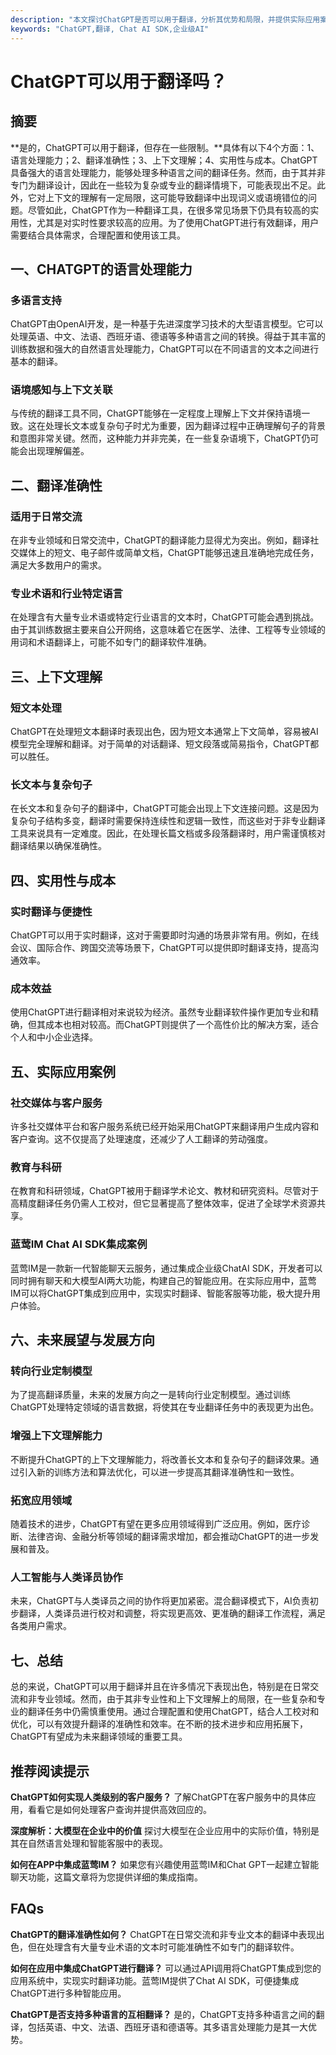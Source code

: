 ```yaml
---
description: "本文探讨ChatGPT是否可以用于翻译，分析其优势和局限，并提供实际应用案例，以指导用户如何充分利用这一AI工具。"
keywords: "ChatGPT,翻译, Chat AI SDK,企业级AI"
---
```

# ChatGPT可以用于翻译吗？

## 摘要

**是的，ChatGPT可以用于翻译，但存在一些限制。**具体有以下4个方面：1、语言处理能力；2、翻译准确性；3、上下文理解；4、实用性与成本。ChatGPT具备强大的语言处理能力，能够处理多种语言之间的翻译任务。然而，由于其并非专门为翻译设计，因此在一些较为复杂或专业的翻译情境下，可能表现出不足。此外，它对上下文的理解有一定局限，这可能导致翻译中出现词义或语境错位的问题。尽管如此，ChatGPT作为一种翻译工具，在很多常见场景下仍具有较高的实用性，尤其是对实时性要求较高的应用。为了使用ChatGPT进行有效翻译，用户需要结合具体需求，合理配置和使用该工具。

## 一、CHATGPT的语言处理能力

### 多语言支持

ChatGPT由OpenAI开发，是一种基于先进深度学习技术的大型语言模型。它可以处理英语、中文、法语、西班牙语、德语等多种语言之间的转换。得益于其丰富的训练数据和强大的自然语言处理能力，ChatGPT可以在不同语言的文本之间进行基本的翻译。

### 语境感知与上下文关联

与传统的翻译工具不同，ChatGPT能够在一定程度上理解上下文并保持语境一致。这在处理长文本或复杂句子时尤为重要，因为翻译过程中正确理解句子的背景和意图非常关键。然而，这种能力并非完美，在一些复杂语境下，ChatGPT仍可能会出现理解偏差。

## 二、翻译准确性

### 适用于日常交流

在非专业领域和日常交流中，ChatGPT的翻译能力显得尤为突出。例如，翻译社交媒体上的短文、电子邮件或简单文档，ChatGPT能够迅速且准确地完成任务，满足大多数用户的需求。

### 专业术语和行业特定语言

在处理含有大量专业术语或特定行业语言的文本时，ChatGPT可能会遇到挑战。由于其训练数据主要来自公开网络，这意味着它在医学、法律、工程等专业领域的用词和术语翻译上，可能不如专门的翻译软件准确。

## 三、上下文理解

### 短文本处理

ChatGPT在处理短文本翻译时表现出色，因为短文本通常上下文简单，容易被AI模型完全理解和翻译。对于简单的对话翻译、短文段落或简易指令，ChatGPT都可以胜任。

### 长文本与复杂句子

在长文本和复杂句子的翻译中，ChatGPT可能会出现上下文连接问题。这是因为复杂句子结构多变，翻译时需要保持连续性和逻辑一致性，而这些对于非专业翻译工具来说具有一定难度。因此，在处理长篇文档或多段落翻译时，用户需谨慎核对翻译结果以确保准确性。

## 四、实用性与成本

### 实时翻译与便捷性

ChatGPT可以用于实时翻译，这对于需要即时沟通的场景非常有用。例如，在线会议、国际合作、跨国交流等场景下，ChatGPT可以提供即时翻译支持，提高沟通效率。

### 成本效益

使用ChatGPT进行翻译相对来说较为经济。虽然专业翻译软件操作更加专业和精确，但其成本也相对较高。而ChatGPT则提供了一个高性价比的解决方案，适合个人和中小企业选择。

## 五、实际应用案例

### 社交媒体与客户服务

许多社交媒体平台和客户服务系统已经开始采用ChatGPT来翻译用户生成内容和客户查询。这不仅提高了处理速度，还减少了人工翻译的劳动强度。

### 教育与科研

在教育和科研领域，ChatGPT被用于翻译学术论文、教材和研究资料。尽管对于高精度翻译任务仍需人工校对，但它显著提高了整体效率，促进了全球学术资源共享。

### 蓝莺IM Chat AI SDK集成案例

蓝莺IM是一款新一代智能聊天云服务，通过集成企业级ChatAI SDK，开发者可以同时拥有聊天和大模型AI两大功能，构建自己的智能应用。在实际应用中，蓝莺IM可以将ChatGPT集成到应用中，实现实时翻译、智能客服等功能，极大提升用户体验。

## 六、未来展望与发展方向

### 转向行业定制模型

为了提高翻译质量，未来的发展方向之一是转向行业定制模型。通过训练ChatGPT处理特定领域的语言数据，将使其在专业翻译任务中的表现更为出色。

### 增强上下文理解能力

不断提升ChatGPT的上下文理解能力，将改善长文本和复杂句子的翻译效果。通过引入新的训练方法和算法优化，可以进一步提高其翻译准确性和一致性。

### 拓宽应用领域

随着技术的进步，ChatGPT有望在更多应用领域得到广泛应用。例如，医疗诊断、法律咨询、金融分析等领域的翻译需求增加，都会推动ChatGPT的进一步发展和普及。

### 人工智能与人类译员协作

未来，ChatGPT与人类译员之间的协作将更加紧密。混合翻译模式下，AI负责初步翻译，人类译员进行校对和调整，将实现更高效、更准确的翻译工作流程，满足各类用户需求。

## 七、总结

总的来说，ChatGPT可以用于翻译并且在许多情况下表现出色，特别是在日常交流和非专业领域。然而，由于其非专业性和上下文理解上的局限，在一些复杂和专业的翻译任务中仍需慎重使用。通过合理配置和使用ChatGPT，结合人工校对和优化，可以有效提升翻译的准确性和效率。在不断的技术进步和应用拓展下，ChatGPT有望成为未来翻译领域的重要工具。

## 推荐阅读提示

**ChatGPT如何实现人类级别的客户服务？**
了解ChatGPT在客户服务中的具体应用，看看它是如何处理客户查询并提供高效回应的。

**深度解析：大模型在企业中的价值**
探讨大模型在企业应用中的实际价值，特别是其在自然语言处理和智能客服中的表现。

**如何在APP中集成蓝莺IM？**
如果您有兴趣使用蓝莺IM和Chat GPT一起建立智能聊天功能，这篇文章将为您提供详细的集成指南。

## FAQs

**ChatGPT的翻译准确性如何？**
ChatGPT在日常交流和非专业文本的翻译中表现出色，但在处理含有大量专业术语的文本时可能准确性不如专门的翻译软件。

**如何在应用中集成ChatGPT进行翻译？**
可以通过API调用将ChatGPT集成到您的应用系统中，实现实时翻译功能。蓝莺IM提供了Chat AI SDK，可便捷集成ChatGPT进行多种智能应用。

**ChatGPT是否支持多种语言的互相翻译？**
是的，ChatGPT支持多种语言之间的翻译，包括英语、中文、法语、西班牙语和德语等。其多语言处理能力是其一大优势。
